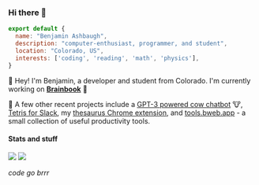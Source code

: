 ### Hi there 👋

```javascript
export default {
  name: "Benjamin Ashbaugh",
  description: "computer-enthusiast, programmer, and student",
  location: "Colorado, US",
  interests: ['coding', 'reading', 'math', 'physics'],
}
```

:wave: Hey! I'm Benjamin, a developer and student from Colorado. I'm currently working on **[Brainbook](https://brainbook.app/)** :rocket:

:telescope: A few other recent projects include a [GPT-3 powered cow chatbot](https://github.com/hackclub/cow2) :cow:, [Tetris for Slack](https://github.com/bashbaugh/slack-tetris), my [thesaurus Chrome extension](https://github.com/scitronboy/simply-synonyms), and [tools.bweb.app](https://tools.bweb.app/) - a small collection of useful productivity tools.

<!--Some of my favorite languages include Python, Typescript, and Rust. Some of my favorite libraries :books: and frameworks include Flask, Keras, Express, React, and Vue.-->

<!-- For more information about me and to see a few of my previous projects, visit my website :computer: at [benjaminashbaugh.me](https://benjaminashbaugh.me/) -->

#### Stats and stuff

<p float="left">
  <img src="https://benjamins-readme-stats.vercel.app/api?username=bashbaugh&show_icons=true&count_private=true&include_all_commits=true&theme=tokyonight" />
  <img src="https://benjamins-readme-stats.vercel.app/api/top-langs/?username=bashbaugh&layout=compact&theme=tokyonight&num_langs=8" /> 
</p>

<!-- ![stats](https://benjamins-readme-stats.vercel.app/api?username=bashbaugh&show_icons=true&count_private=true&include_all_commits=true&theme=tokyonight) -->

<!-- ![Top Langs](https://benjamins-readme-stats.vercel.app/api/top-langs/?username=bashbaugh&layout=compact&theme=tokyonight&num_langs=8) -->

<!--![profile views counter](https://komarev.com/ghpvc/?username=scitronboy&color=orange)-->

<!-- generated by [anuraghazra/github-readme-stats](https://github.com/scitronboy/github-readme-stats) and [antonkomarev/github-profile-views-counter](https://github.com/antonkomarev/github-profile-views-counter) -->


_code go brrr_

<!--
**scitronboy/scitronboy** is a ✨ _special_ ✨ repository because its `README.md` (this file) appears on your GitHub profile.

Here are some ideas to get you started:

- 🔭 I’m currently working on ...
- 🌱 I’m currently learning ...
- 👯 I’m looking to collaborate on ...
- 🤔 I’m looking for help with ...
- 💬 Ask me about ...
- 📫 How to reach me: ...
- 😄 Pronouns: ...
- ⚡ Fun fact: ...
-->

